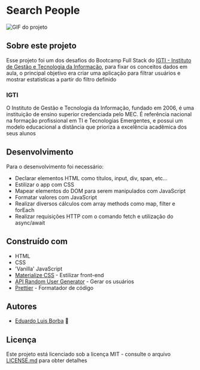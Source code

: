 # Search People

![GIF do projeto](https://github.com/DuhBorba/Search-People/blob/master/demo.gif)

## Sobre este projeto
Esse projeto foi um dos desafios do Bootcamp Full Stack do [IGTI - Instituto de Gestão e Tecnologia da Informação](https://www.igti.com.br/), 
para fixar os conceitos dados em aula, o principal objetivo era criar uma aplicação para filtrar usuários e mostrar estatísticas 
a partir do filtro definido

### IGTI
O Instituto de Gestão e Tecnologia da Informação, fundado em 2006, é uma instituição de ensino superior credenciada pelo MEC. 
É referência nacional na formação profissional em TI e Tecnologias Emergentes, e possui um modelo educacional a distância que prioriza a excelência acadêmica dos seus alunos

## Desenvolvimento

Para o desenvolvimento foi necessário:
* Declarar elementos HTML como títulos, input, div, span, etc...
* Estilizar o app com CSS
* Mapear elementos do DOM para serem manipulados com JavaScript
* Formatar valores com JavaScript
* Realizar diversos cálculos com array methods como map, filter e forEach
* Realizar requisições HTTP com o comando fetch e utilização do async/await

## Construído com

* HTML
* CSS
* 'Vanilla' JavaScript
* [Materialize CSS](https://materializecss.com/) - Estilizar front-end
* [API Random User Generator](https://randomuser.me/) - Gerar os usuários
* [Prettier](https://prettier.io/) - Formatador de código

## Autores

* [Eduardo Luis Borba](https://github.com/DuhBorba) :rocket:

## Licença

Este projeto está licenciado sob a licença MIT - consulte o arquivo [LICENSE.md](LICENSE.md) para obter detalhes
